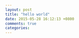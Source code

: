 ```yaml
---
layout: post
title: "hello world"
date: 2015-05-28 16:12:13 +0800
comments: true
categories: 
---
```

